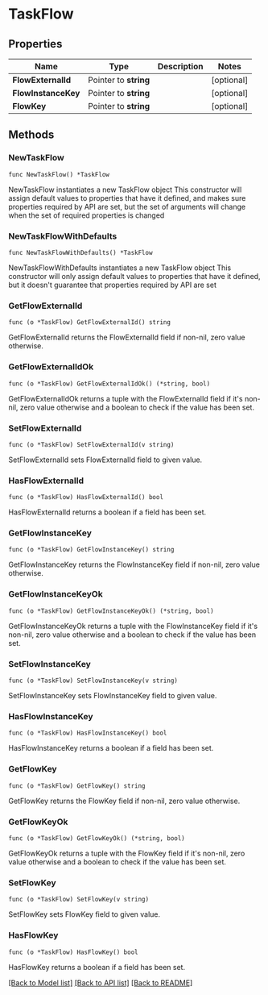 # TaskFlow

## Properties

Name | Type | Description | Notes
------------ | ------------- | ------------- | -------------
**FlowExternalId** | Pointer to **string** |  | [optional] 
**FlowInstanceKey** | Pointer to **string** |  | [optional] 
**FlowKey** | Pointer to **string** |  | [optional] 

## Methods

### NewTaskFlow

`func NewTaskFlow() *TaskFlow`

NewTaskFlow instantiates a new TaskFlow object
This constructor will assign default values to properties that have it defined,
and makes sure properties required by API are set, but the set of arguments
will change when the set of required properties is changed

### NewTaskFlowWithDefaults

`func NewTaskFlowWithDefaults() *TaskFlow`

NewTaskFlowWithDefaults instantiates a new TaskFlow object
This constructor will only assign default values to properties that have it defined,
but it doesn't guarantee that properties required by API are set

### GetFlowExternalId

`func (o *TaskFlow) GetFlowExternalId() string`

GetFlowExternalId returns the FlowExternalId field if non-nil, zero value otherwise.

### GetFlowExternalIdOk

`func (o *TaskFlow) GetFlowExternalIdOk() (*string, bool)`

GetFlowExternalIdOk returns a tuple with the FlowExternalId field if it's non-nil, zero value otherwise
and a boolean to check if the value has been set.

### SetFlowExternalId

`func (o *TaskFlow) SetFlowExternalId(v string)`

SetFlowExternalId sets FlowExternalId field to given value.

### HasFlowExternalId

`func (o *TaskFlow) HasFlowExternalId() bool`

HasFlowExternalId returns a boolean if a field has been set.

### GetFlowInstanceKey

`func (o *TaskFlow) GetFlowInstanceKey() string`

GetFlowInstanceKey returns the FlowInstanceKey field if non-nil, zero value otherwise.

### GetFlowInstanceKeyOk

`func (o *TaskFlow) GetFlowInstanceKeyOk() (*string, bool)`

GetFlowInstanceKeyOk returns a tuple with the FlowInstanceKey field if it's non-nil, zero value otherwise
and a boolean to check if the value has been set.

### SetFlowInstanceKey

`func (o *TaskFlow) SetFlowInstanceKey(v string)`

SetFlowInstanceKey sets FlowInstanceKey field to given value.

### HasFlowInstanceKey

`func (o *TaskFlow) HasFlowInstanceKey() bool`

HasFlowInstanceKey returns a boolean if a field has been set.

### GetFlowKey

`func (o *TaskFlow) GetFlowKey() string`

GetFlowKey returns the FlowKey field if non-nil, zero value otherwise.

### GetFlowKeyOk

`func (o *TaskFlow) GetFlowKeyOk() (*string, bool)`

GetFlowKeyOk returns a tuple with the FlowKey field if it's non-nil, zero value otherwise
and a boolean to check if the value has been set.

### SetFlowKey

`func (o *TaskFlow) SetFlowKey(v string)`

SetFlowKey sets FlowKey field to given value.

### HasFlowKey

`func (o *TaskFlow) HasFlowKey() bool`

HasFlowKey returns a boolean if a field has been set.


[[Back to Model list]](../README.md#documentation-for-models) [[Back to API list]](../README.md#documentation-for-api-endpoints) [[Back to README]](../README.md)


